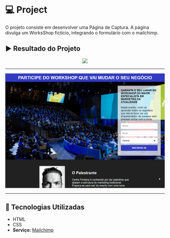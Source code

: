 # :computer: Project
O projeto consiste em desenvolver uma Página de Captura. A página divulga um WorksShop fictício, integrando o formulário com o mailchimp.



## :arrow_forward: Resultado do Projeto
<p align="center">
  <img src="images/Readme1.gif" width="700">
</p>

---

<p align="center">
  <img src="images/Readme.gif" width="700">
</p>

---

## :rocket: Tecnologias Utilizadas
* HTML
* CSS
* **Serviço:** [Mailchimp](https://mailchimp.com/)
